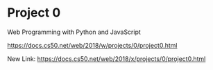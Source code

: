 # Project 0

Web Programming with Python and JavaScript

https://docs.cs50.net/web/2018/w/projects/0/project0.html

New Link: https://docs.cs50.net/web/2018/x/projects/0/project0.html
